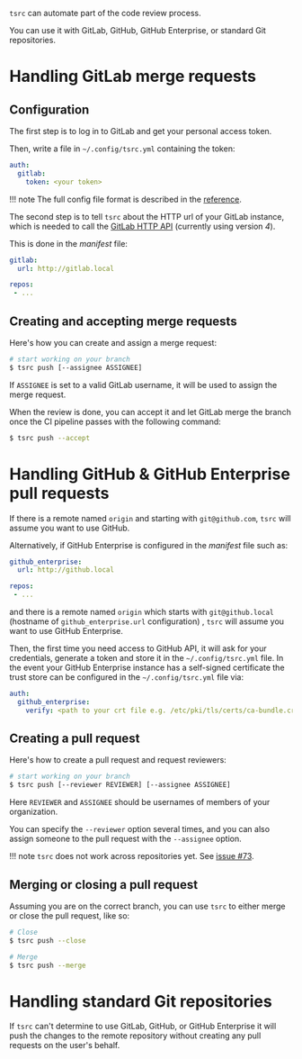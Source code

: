 `tsrc` can automate part of the code review process.

You can use it with GitLab, GitHub, GitHub Enterprise, or standard Git repositories.

# Handling GitLab merge requests

## Configuration

The first step is to log in to GitLab and get your personal access token.

Then, write a file in `~/.config/tsrc.yml` containing the token:

```yaml
auth:
  gitlab:
    token: <your token>
```

!!! note
    The full config file format is described in the [reference](../ref/formats.md).

The second step is to tell `tsrc` about the HTTP url of your GitLab instance, which is needed to call the [GitLab HTTP API](https://docs.gitlab.com/ce/api/) (currently using version *4*).

This is done in the *manifest* file:

```yaml
gitlab:
  url: http://gitlab.local

repos:
 - ...
```

## Creating and accepting merge requests

Here's how you can create and assign a merge request:

```bash
# start working on your branch
$ tsrc push [--assignee ASSIGNEE]
```

If `ASSIGNEE` is set to a valid GitLab username, it will be used to assign the merge request.


When the review is done, you can accept it and let GitLab merge the branch once
the CI pipeline passes with the following command:

```bash
$ tsrc push --accept
```

# Handling GitHub & GitHub Enterprise pull requests

If there is a remote named `origin` and starting with `git@github.com`, `tsrc` will assume you want to use GitHub.

Alternatively, if GitHub Enterprise is configured in the *manifest* file such as:

```yaml
github_enterprise:
  url: http://github.local

repos:
 - ...
```
and there is a remote named `origin` which starts with `git@github.local` (hostname of `github_enterprise.url` configuration) , `tsrc` will assume you want to use GitHub Enterprise.

Then, the first time you need access to GitHub API, it will ask for your credentials, generate a token and store it in the `~/.config/tsrc.yml` file.
In the event your GitHub Enterprise instance has a self-signed certificate the trust store can be configured in the `~/.config/tsrc.yml` file via:
```yaml
auth:
  github_enterprise:
    verify: <path to your crt file e.g. /etc/pki/tls/certs/ca-bundle.crt | false to disable verification>
```

## Creating a pull request

Here's how to create a pull request and request reviewers:

```bash
# start working on your branch
$ tsrc push [--reviewer REVIEWER] [--assignee ASSIGNEE]
```
Here `REVIEWER` and `ASSIGNEE` should be usernames of members of your organization.

You can specify the `--reviewer` option several times, and you can also assign someone to the pull request with the `--assignee` option.


!!! note
    `tsrc` does not work across repositories yet. See [issue #73](https://github.com/TankerHQ/tsrc/issues/73).


## Merging or closing a pull request


Assuming you are on the correct branch, you can use `tsrc` to either merge or close the pull request, like so:

```bash
# Close
$ tsrc push --close

# Merge
$ tsrc push --merge
```

# Handling standard Git repositories

If `tsrc` can't determine to use GitLab, GitHub, or GitHub Enterprise it will push the changes to the remote repository 
without creating any pull requests on the user's behalf.
